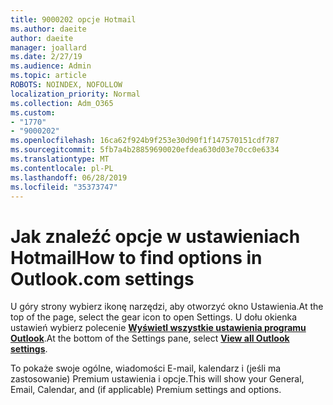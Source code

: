 ```yaml
---
title: 9000202 opcje Hotmail
ms.author: daeite
author: daeite
manager: joallard
ms.date: 2/27/19
ms.audience: Admin
ms.topic: article
ROBOTS: NOINDEX, NOFOLLOW
localization_priority: Normal
ms.collection: Adm_O365
ms.custom:
- "1770"
- "9000202"
ms.openlocfilehash: 16ca62f924b9f253e30d90f1f147570151cdf787
ms.sourcegitcommit: 5fb7a4b28859690020efdea630d03e70cc0e6334
ms.translationtype: MT
ms.contentlocale: pl-PL
ms.lasthandoff: 06/28/2019
ms.locfileid: "35373747"
---
```

# <a name="how-to-find-options-in-outlookcom-settings"></a><span data-ttu-id="afee8-102">Jak znaleźć opcje w ustawieniach Hotmail</span><span class="sxs-lookup"><span data-stu-id="afee8-102">How to find options in Outlook.com settings</span></span>

<span data-ttu-id="afee8-103">U góry strony wybierz ikonę narzędzi, aby otworzyć okno Ustawienia.</span><span class="sxs-lookup"><span data-stu-id="afee8-103">At the top of the page, select the gear icon to open Settings.</span></span> <span data-ttu-id="afee8-104">U dołu okienka ustawień wybierz polecenie [**Wyświetl wszystkie ustawienia programu Outlook**](https://outlook.live.com/mail/options/general/timeAndLanguage).</span><span class="sxs-lookup"><span data-stu-id="afee8-104">At the bottom of the Settings pane, select [**View all Outlook settings**](https://outlook.live.com/mail/options/general/timeAndLanguage).</span></span>

<span data-ttu-id="afee8-105">To pokaże swoje ogólne, wiadomości E-mail, kalendarz i (jeśli ma zastosowanie) Premium ustawienia i opcje.</span><span class="sxs-lookup"><span data-stu-id="afee8-105">This will show your General, Email, Calendar, and (if applicable) Premium settings and options.</span></span>